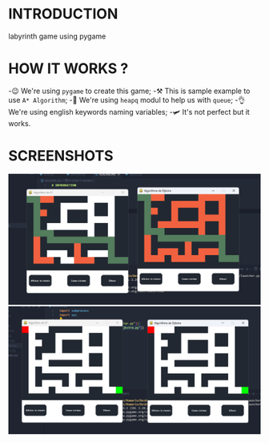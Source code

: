 # INTRODUCTION

labyrinth game using pygame

# HOW IT WORKS ?

-😉 We're using `pygame` to create this game;
-⚒️ This is sample example to use `A* Algorithm`;
-🚦 We're using `heapq` modul to help us with `queue`;
-👌 We're using english keywords naming variables;
-🛩️ It's not perfect but it works.


# SCREENSHOTS

![first](assets/img1.png)
![second](assets/img2.png)


